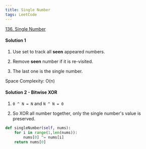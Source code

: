 ```yaml
---
title: Single Number
tags: LeetCode
---
```


[136. Single Number](https://leetcode.com/problems/single-number/)
#### Solution 1 
1. Use set to track all **seen** appeared numbers.

1. Remove **seen** number if it is re-visited.

1. The last one is the single number.

Space Complexity: O(n)

#### Solution 2 - Bitwise XOR
1. `0 ^ N = N` and `N ^ N = 0`

1. So XOR all number together, only the single number's value is preserved.

```python
def singleNumber(self, nums):
    for i in range(1,len(nums)):
        nums[0] ^= nums[i]
    return nums[0]
```

